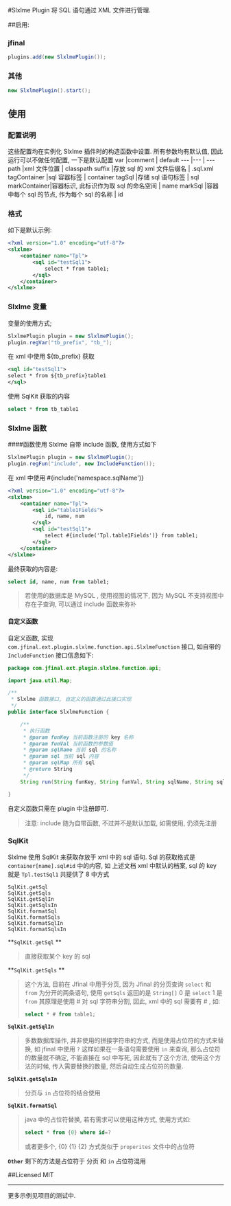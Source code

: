 #Slxlme Plugin
将 SQL 语句通过 XML 文件进行管理.

##启用:

### jfinal
```java
plugins.add(new SlxlmePlugin());
```
### 其他
```java
new SlxlmePlugin().start();
```

## 使用

### 配置说明
这些配置均在实例化 Slxlme 插件时的构造函数中设置.
所有参数均有默认值, 因此运行可以不做任何配置, 一下是默认配置
var          |comment                              | default
---          |---                                  | ---
path         |xml 文件位置                          | classpath
suffix       |存放 sql 的 xml 文件后缀名              | .sql.xml
tagContainer |sql 容器标签                          | container
tagSql       |存储 sql 语句标签                      | sql
markContainer|容器标识, 此标识作为取 sql 的命名空间      | name
markSql      |容器中每个 sql 的节点, 作为每个 sql 的名称 | id

### 格式
如下是默认示例:
```xml
<?xml version="1.0" encoding="utf-8"?>
<slxlme>
    <container name="Tpl">
        <sql id="testSql1">
            select * from table1;
        </sql>
    </container>
</slxlme>
```
### Slxlme 变量
变量的使用方式;
```java
SlxlmePlugin plugin = new SlxlmePlugin();
plugin.regVar("tb_prefix", "tb_");
```
在 xml 中使用 ${tb_prefix} 获取
```xml
<sql id="testSql1">
select * from ${tb_prefix}table1
</sql>
```
使用 SqlKit 获取的内容
```sql
select * from tb_table1
```
### Slxlme 函数
####函数使用
Slxlme 自带 include 函数, 使用方式如下
```java
SlxlmePlugin plugin = new SlxlmePlugin();
plugin.regFun("include", new IncludeFunction());
```
在 xml 中使用 #{include('namespace.sqlName')}
```xml
<?xml version="1.0" encoding="utf-8"?>
<slxlme>
    <container name="Tpl">
        <sql id="table1Fields">
            id, name, num
        </sql>
        <sql id="testSql1">
            select #{include('Tpl.table1Fields')} from table1;
        </sql>
    </container>
</slxlme>
```
最终获取的内容是:
```sql
select id, name, num from table1;
```
>若使用的数据库是 MySQL , 使用视图的情况下, 因为 MySQL 不支持视图中存在子查询, 可以通过 include 函数来弥补
#### 自定义函数
自定义函数, 实现 `com.jfinal.ext.plugin.slxlme.function.api.SlxlmeFunction` 接口, 如自带的 `IncludeFunction`
接口信息如下:
```java
package com.jfinal.ext.plugin.slxlme.function.api;

import java.util.Map;

/**
 * Slxlme 函数接口, 自定义的函数通过此接口实现
 */
public interface SlxlmeFunction {

    /**
     * 执行函数
     * @param funKey 当前函数注册的 key 名称
     * @param funVal 当前函数的参数值
     * @param sqlName 当前 sql 的名称
     * @param sql 当前 sql 内容
     * @param sqlMap 所有 sql
     * @return String
     */
    String run(String funKey, String funVal, String sqlName, String sql, Map<String, String> sqlMap);

}

```
自定义函数只需在 plugin 中注册即可.
>注意: include 随为自带函数, 不过并不是默认加载, 如需使用, 仍须先注册

### SqlKit
Slxlme 使用 SqlKit 来获取存放于 xml 中的 sql 语句.
Sql 的获取格式是 `container[name].sql#id` 中的内容, 如 上述文档 xml 中默认的档案, sql 的 key 就是  `Tpl.testSql1`
共提供了 8 中方式
```text
SqlKit.getSql
SqlKit.getSqls
SqlKit.getSqlIn
SqlKit.getSqlsIn
SqlKit.formatSql
SqlKit.formatSqls
SqlKit.formatSqlIn
SqlKit.formatSqlsIn
```
**`SqlKit.getSql` **
>直接获取某个 key 的 sql

**`SqlKit.getSqls` **
>这个方法, 目前在 Jfinal 中用于分页, 因为 Jfinal 的分页查询 `select` 和 `from` 为分开的两条语句, 使用 `getSqls` 返回的是 `String[]` 0 是 `select` 1 是 `from`
>其原理是使用 # 对 sql 字符串分割, 因此, xml 中的 sql 需要有 # , 如:
>```sql
>select * # from table1;
>```

**`SqlKit.getSqlIn`**
>多数数据库操作, 并非使用的拼接字符串的方式, 而是使用占位符的方式来替换, 如 jfinal 中使用 `?`
>这样如果在一条语句需要使用 `in` 来查询, 那么占位符的数量就不确定, 不能直接在 sql 中写死, 因此就有了这个方法, 使用这个方法的时候, 传入需要替换的数量, 然后自动生成占位符的数量.

**`SqlKit.getSqlsIn`**
>分页与 `in` 占位符的结合使用

**`SqlKit.formatSql`**
>java 中的占位符替换, 若有需求可以使用这种方式, 使用方式如:
>```sql
>select * from {0} where id=?
>```
>或者更多个, {0}  {1} {2}
>方式类似于 `properites` 文件中的占位符

**`Other`**
剩下的方法是占位符于 分页 和 `in` 占位符混用

##Licensed
MIT

---
更多示例见项目的测试中.
